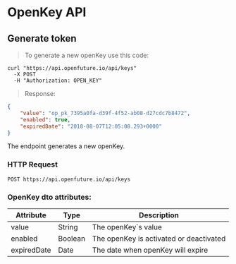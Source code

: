 # OpenKey API

## Generate token

> To generate a new openKey use this code:

```shell
curl "https://api.openfuture.io/api/keys"
  -X POST
  -H "Authorization: OPEN_KEY"
```

> Response:

```json
{
    "value": "op_pk_7395a0fa-d39f-4f52-ab08-d27cdc7b8472",
    "enabled": true,
    "expiredDate": "2018-08-07T12:05:08.293+0000"
}
```

The endpoint generates a new openKey.

### HTTP Request

`POST https://api.openfuture.io/api/keys`

### OpenKey dto attributes:

Attribute | Type | Description
--------- | -------- |-----------
value | String | The openKey`s value
enabled | Boolean | The openKey is activated or deactivated
expiredDate | Date | The date when openKey will expire
